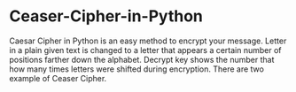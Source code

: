 # Ceaser-Cipher-in-Python
Caesar Cipher in Python is an easy method to encrypt your message. Letter in a plain given text is changed to a letter that appears a certain number of positions farther down the alphabet. Decrypt key shows the number that how many times letters were shifted during encryption. There are two example of Ceaser Cipher.
